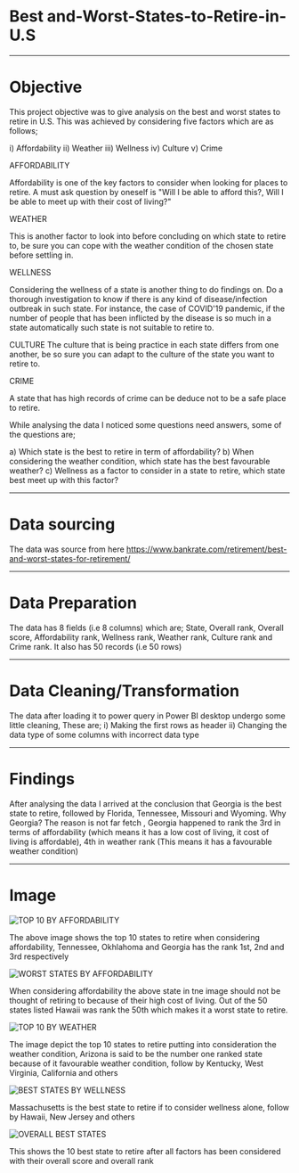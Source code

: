 # Best and-Worst-States-to-Retire-in-U.S

---

# Objective

This project objective was to give analysis on the best and worst states to retire in U.S. This was achieved by considering five factors which are as follows;

  i) Affordability
  ii) Weather
  iii) Wellness
  iv) Culture
  v) Crime
  
 AFFORDABILITY
 
Affordability is one of the key factors to consider when looking for places to retire. A must ask question by oneself is "Will I be able to afford this?, Will I be able to meet up with their cost of living?"  

 WEATHER

This is another factor to look into before concluding on which state to retire to, be sure you can cope with the weather condition of the chosen state before settling in.

 WELLNESS

Considering the wellness of a state is another thing to do findings on. Do a thorough investigation to know if there is any kind of disease/infection outbreak in such state. For instance, the case of COVID'19 pandemic, if the number of people that has been inflicted by the disease is so much in a state automatically such state is not suitable to retire to.

 CULTURE
The culture that is being practice in each state differs from one another, be so sure you can adapt to the culture of the state you want to retire to.

 CRIME

A state that has high records of crime can be deduce not to be a safe place to retire.

While analysing the data I noticed some questions need answers, some of the questions are;

  a) Which state is the best to retire in term of affordability?
  b) When considering the weather condition, which state has the best favourable weather?
  c) Wellness as a factor to consider in a state to retire, which state best meet up with this factor?
  
  ---
  
  # Data sourcing
  
  The data was source from here https://www.bankrate.com/retirement/best-and-worst-states-for-retirement/
  
  ---
  
  # Data Preparation
  
  The data has 8 fields (i.e 8 columns) which are; State, Overall rank, Overall score, Affordability rank, Wellness rank, Weather rank, Culture rank and Crime rank. It also has 50 records (i.e 50 rows)
  
  ---
  
  # Data Cleaning/Transformation
  
  The data after loading it to power query in Power BI desktop undergo some little cleaning, These are;
    i) Making the first rows as header
    ii) Changing the data type of some columns with incorrect data type
    
  ---
    
    
   # Findings
    
   After analysing the data I arrived at the conclusion that Georgia is the best state to retire, followed by Florida, Tennessee, Missouri and Wyoming. Why Georgia? The reason is not far fetch , Georgia happened to rank the 3rd in terms of affordability (which means it has a low cost of living, it cost of living is affordable),    4th in weather rank (This means it has a favourable weather condition)
    
   ---
    
    
    
   # Image
    
  ![TOP 10 BY AFFORDABILITY](https://user-images.githubusercontent.com/97677904/181632240-b81826d1-7ca2-4b8b-9b77-22cf0ee3ad0c.jpg)
  
  The above image shows the top 10 states to retire when considering affordability, Tennessee, Okhlahoma and Georgia has the rank 1st, 2nd and 3rd respectively
  
  
![WORST STATES BY AFFORDABILITY](https://user-images.githubusercontent.com/97677904/181632366-2beb4bdc-15a8-4898-b577-325bfe9001bb.jpg)

 When considering affordability the above state in tne image should not be thought of retiring to because of their high cost of living. Out of the 50 states listed Hawaii was rank the 50th which makes it a worst state to retire.
 
 
![TOP 10 BY WEATHER](https://user-images.githubusercontent.com/97677904/181632456-35b24ef3-2cf4-4d95-87d6-2c772a78c3a0.jpg)

The image depict the top 10 states to retire putting into consideration the weather condition, Arizona is said to be the number one ranked state because of it favourable weather condition, follow by Kentucky, West Virginia, California and others


![BEST STATES BY WELLNESS](https://user-images.githubusercontent.com/97677904/181632474-40a5b8cd-33a5-4676-acf8-c7bb999f636e.jpg)

Massachusetts is the best state to retire if to consider wellness alone, follow by Hawaii, New Jersey and others


![OVERALL BEST STATES](https://user-images.githubusercontent.com/97677904/181632518-6a364a9c-7189-4d9d-9e94-15f1d5b834c6.jpg)

This shows the 10 best state to retire after all factors has been considered with their overall score and overall rank 

  
  
  
  
  
  
  
  
  
  
  
  
  
  
  
  



